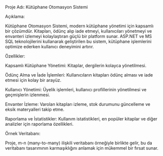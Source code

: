 Proje Adı: Kütüphane Otomasyon Sistemi

Açıklama:

Kütüphane Otomasyon Sistemi, modern kütüphane yönetimi için kapsamlı bir çözümdür. Kitapları, ödünç alıp iade etmeyi, kullanıcıları yönetmeyi ve envanteri izlemeyi kolaylaştıran güçlü bir platform sunar. ASP.NET ve MS SQL teknolojilerini kullanarak geliştirilen bu sistem, kütüphane işlemlerini optimize ederken kullanıcı deneyimini artırır.

Özellikler:

Kapsamlı Kütüphane Yönetimi: 
Kitaplar, dergilerin kolayca yönetilmesi.

Ödünç Alma ve İade İşlemleri: 
Kullanıcıların kitapları ödünç alması ve iade etmesi için kolay bir arayüz.

Kullanıcı Yönetimi: 
Üyelik işlemleri, kullanıcı profillerinin yönetilmesi ve geçmişlerin izlenmesi.

Envanter İzleme: 
Varolan kitapları izleme, stok durumunu güncelleme ve eksik materyalleri takip etme.

Raporlama ve İstatistikler: 
Kullanım istatistikleri, en popüler kitaplar ve diğer analizler için raporlama özellikleri.

Örnek Veritabanı:

Proje, m-n (many-to-many) ilişkili veritabanı örneğiyle birlikte gelir, bu da veritabanı tasarımının karmaşıklığını anlamak için mükemmel bir fırsat sunar.
